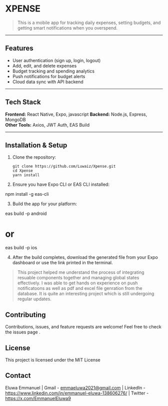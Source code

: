 # XPENSE

> This is a mobile app for tracking daily expenses, setting budgets, and getting smart notifications when you overspend.

---

##  Features

-  User authentication (sign up, login, logout)
-  Add, edit, and delete expenses
-  Budget tracking and spending analytics
-  Push notifications for budget alerts
-  Cloud data sync with API backend

---

##  Tech Stack

**Frontend:** React Native, Expo, javascript 
**Backend:** Node.js, Express, MongoDB   
**Other Tools:** Axios, JWT Auth, EAS Build

---
##  Installation & Setup

1. Clone the repository:
   ```(using bash)
   git clone https://github.com/Luwaiz/Xpense.git
   cd Xpense
   yarn install
2. Ensure you have Expo CLI or EAS CLI installed:

npm install -g eas-cli


3. Build the app for your platform:

eas build -p android
# or
eas build -p ios


4. After the build completes, download the generated file from your Expo dashboard or use the link printed in the terminal.

   
> This project helped me understand the process of integrating resuable components together and managing global states effectively. I was able to get hands on experience on push notificatoons as well as pdf and excel file genration from the database. It is quite an interesting project which is still undergoing regular updates.
   
## Contributing

Contributions, issues, and feature requests are welcome!
Feel free to check the issues page
.

## License

This project is licensed under the MIT License 

## Contact

Eluwa Emmanuel
  | Gmail - emmaeluwa2021@gmail.com
  | LinkedIn - https://www.linkedin.com/in/emmanuel-eluwa-138606276/
  | Twitter - https://x.com/EmmanuelEluwa9

